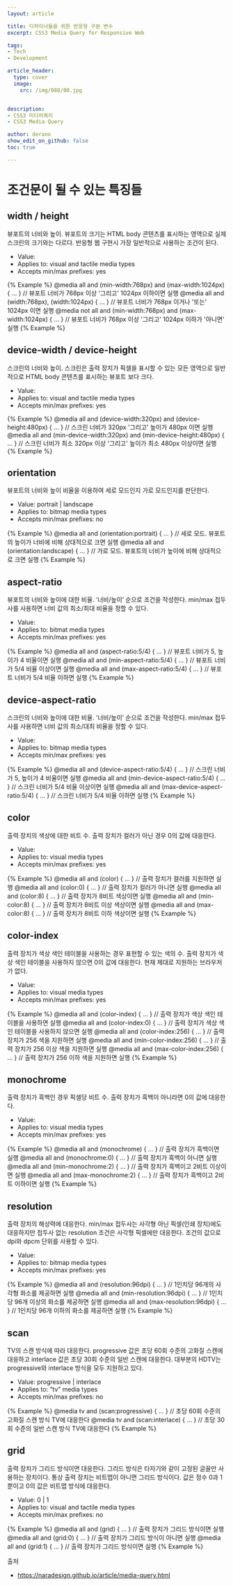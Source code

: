 ```yaml
---
layout: article

title: 디자이너들을 위한 반응형 구분 변수
excerpt: CSS3 Media Query for Responsive Web

tags: 
- Tech
- Development

article_header:
  type: cover
  image:
    src: /img/088/00.jpg


description: 
- CSS3 미디어쿼리
- CSS3 Media Query

author: derano
show_edit_on_github: false
toc: true

--- 
```

# 조건문이 될 수 있는 특징들
## width / height
뷰포트의 너비와 높이. 뷰포트의 크기는 HTML body 콘텐츠를 표시하는 영역으로 실제 스크린의 크기와는 다르다. 반응형 웹 구현시 가장 일반적으로 사용하는 조건이 된다.
- Value: <length>
- Applies to: visual and tactile media types
- Accepts min/max prefixes: yes
  
\{% Example %}
@media all and (min-width:768px) and (max-width:1024px) { … } // 뷰포트 너비가 768px 이상 '그리고' 1024px 이하이면 실행
@media all and (width:768px), (width:1024px) { … } // 뷰포트 너비가 768px 이거나 '또는' 1024px 이면 실행
@media not all and (min-width:768px) and (max-width:1024px) { … } // 뷰포트 너비가 768px 이상 '그리고' 1024px 이하가 '아니면' 실행
\{% Example %}
  
## device-width / device-height
스크린의 너비와 높이. 스크린은 출력 장치가 픽셀을 표시할 수 있는 모든 영역으로 일반적으로 HTML body 콘텐츠를 표시하는 뷰포트 보다 크다.
- Value: <length>
- Applies to: visual and tactile media types
- Accepts min/max prefixes: yes
  
\{% Example %}
@media all and (device-width:320px) and (device-height:480px) { … } // 스크린 너비가 320px '그리고' 높이가 480px 이면 실행
@media all and (min-device-width:320px) and (min-device-height:480px) { … } // 스크린 너비가 최소 320px 이상 '그리고' 높이가 최소 480px 이상이면 실행
\{% Example %}
  
## orientation
뷰포트의 너비와 높이 비율을 이용하여 세로 모드인지 가로 모드인지를 판단한다.
- Value: portrait | landscape
- Applies to: bitmap media types
- Accepts min/max prefixes: no

\{% Example %}
@media all and (orientation:portrait) { … } // 세로 모드. 뷰포트의 높이가 너비에 비해 상대적으로 크면 실행
@media all and (orientation:landscape) { … } // 가로 모드. 뷰포트의 너비가 높이에 비해 상대적으로 크면 실행
\{% Example %}

## aspect-ratio
뷰포트의 너비와 높이에 대한 비율. ‘너비/높이’ 순으로 조건을 작성한다. min/max 접두사를 사용하면 너비 값의 최소/최대 비율을 정할 수 있다.
- Value: <ratio>
- Applies to: bitmat media types
- Accepts min/max prefixes: yes
  
\{% Example %}
@media all and (aspect-ratio:5/4) { … } // 뷰포트 너비가 5, 높이가 4 비율이면 실행
@media all and (min-aspect-ratio:5/4) { … } // 뷰포트 너비가 5/4 비율 이상이면 실행
@media all and (max-aspect-ratio:5/4) { … } // 뷰포트 너비가 5/4 비율 이하면 실행
\{% Example %}
  
## device-aspect-ratio
스크린의 너비와 높이에 대한 비율. ‘너비/높이’ 순으로 조건을 작성한다. min/max 접두사를 사용하면 너비 값의 최소/대최 비율을 정할 수 있다.
- Value: <ratio>
- Applies to: bitmap media types
- Accepts min/max prefixes: yes
  
\{% Example %}
@media all and (device-aspect-ratio:5/4) { … } // 스크린 너비가 5, 높이가 4 비율이면 실행
@media all and (min-device-aspect-ratio:5/4) { … } // 스크린 너비가 5/4 비율 이상이면 실행
@media all and (max-device-aspect-ratio:5/4) { … } // 스크린 너비가 5/4 비율 이하면 실행
\{% Example %}
  
## color
출력 장치의 색상에 대한 비트 수. 출력 장치가 컬러가 아닌 경우 0의 값에 대응한다.
- Value: <integer>
- Applies to: visual media types
- Accepts min/max prefixes: yes
  
\{% Example %}
@media all and (color) { … } // 출력 장치가 컬러를 지원하면 실행
@media all and (color:0) { … } // 출력 장치가 컬러가 아니면 실행
@media all and (color:8) { … } // 출력 장치가 8비트 색상이면 실행
@media all and (min-color:8) { … } // 출력 장치가 8비트 이상 색상이면 실행
@media all and (max-color:8) { … } // 출력 장치가 8비트 이하 색상이면 실행
\{% Example %}
  
## color-index
출력 장치가 색상 색인 테이블을 사용하는 경우 표현할 수 있는 색의 수. 출력 장치가 색상 색인 테이블을 사용하지 않으면 0의 값에 대응한다. 현재 제대로 지원하는 브라우저가 없다.
- Value: <integer>
- Applies to: visual media types
- Accepts min/max prefixes: yes
  
\{% Example %}
@media all and (color-index) { … } // 출력 장치가 색상 색인 테이블을 사용하면 실행
@media all and (color-index:0) { … } // 출력 장치가 색상 색인 테이블을 사용하지 않으면 실행
@media all and (color-index:256) { … } // 출력 장치가 256 색을 지원하면 실행
@media all and (min-color-index:256) { … } // 출력 장치가 256 이상 색을 지원하면 실행
@media all and (max-color-index:256) { … } // 출력 장치가 256 이하 색을 지원하면 실행
\{% Example %}
  
## monochrome
출력 장치가 흑백인 경우 픽셀당 비트 수. 출력 장치가 흑백이 아니라면 0의 값에 대응한다.
- Value: <integer>
- Applies to: visual media types
- Accepts min/max prefixes: yes
  
\{% Example %}
@media all and (monochrome) { … } // 출력 장치가 흑백이면 실행
@media all and (monochrome:0) { … } // 출력 장치가 흑백이 아니면 실행
@media all and (min-monochrome:2) { … } // 출력 장치가 흑백이고 2비트 이상이면 실행
@media all and (max-monochrome:2) { … } // 출력 장치가 흑백이고 2비트 이하이면 실행
\{% Example %}

## resolution
출력 장치의 해상력에 대응한다. min/max 접두사는 사각형 아닌 픽셀(인쇄 장치)에도 대응하지만 접두사 없는 resolution 조건은 사각형 픽셀에만 대응한다. 조건의 값으로 dpi와 dpcm 단위를 사용할 수 있다.
- Value: <resolution>
- Applies to: bitmap media types
- Accepts min/max prefixes: yes
  
\{% Example %}
@media all and (resolution:96dpi) { … } // 1인치당 96개의 사각형 화소를 제공하면 실행
@media all and (min-resolution:96dpi) { … } // 1인치당 96개 이상의 화소를 제공하면 실행
@media all and (max-resolution:96dpi) { … } // 1인치당 96개 이하의 화소를 제공하면 실행
\{% Example %}
  
## scan
TV의 스캔 방식에 따라 대응한다. progressive 값은 초당 60회 수준의 고화질 스캔에 대응하고 interlace 값은 초당 30회 수준의 일반 스캔에 대응한다. 대부분의 HDTV는 progressive와 interlace 방식을 모두 지원하고 있다.
- Value: progressive | interlace
- Applies to: “tv” media types
- Accepts min/max prefixes: no
  
\{% Example %}
@media tv and (scan:progressive) { … } // 초당 60회 수준의 고화질 스캔 방식 TV에 대응한다
@media tv and (scan:interlace) { … } // 초당 30회 수준의 일반 스캔 방식 TV에 대응한다
\{% Example %}
  
## grid
출력 장치가 그리드 방식이면 대응한다. 그리드 방식은 타자기와 같이 고정된 글꼴만 사용하는 장치이다. 통상 출력 장치는 비트맵이 아니면 그리드 방식이다. 값은 정수 0과 1 뿐이고 0의 값은 비트맵 방식에 대응한다.
- Value: <integer> 0 | 1
- Applies to: visual and tactile media types
- Accepts min/max prefixes: no
  
\{% Example %}
@media all and (grid) { … } // 출력 장치가 그리드 방식이면 실행
@media all and (grid:0) { … } // 출력 장치가 그리드 방식이 아니면 실행
@media all and (grid:1) { … } // 출력 장치가 그리드 방식이면 실행
\{% Example %}
  


출처
- https://naradesign.github.io/article/media-query.html
